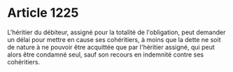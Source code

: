 # Article 1225

L'héritier du débiteur, assigné pour la totalité de l'obligation, peut demander un délai pour mettre en cause ses cohéritiers, à moins que la dette ne soit de nature à ne pouvoir être acquittée que par l'héritier assigné, qui peut alors être condamné seul, sauf son recours en indemnité contre ses cohéritiers.
